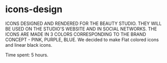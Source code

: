 # icons-design
ICONS DESIGNED AND RENDERED FOR THE BEAUTY STUDIO. THEY WILL BE USED ON THE STUDIO'S WEBSITE AND IN SOCIAL NETWORKS. 
THE ICONS ARE MADE IN 3 COLORS CORRESPONDING TO THE BRAND CONCEPT - PINK, PURPLE, BLUE. We decided to make Flat colored icons and linear black icons. 

Time spent: 5 hours.
